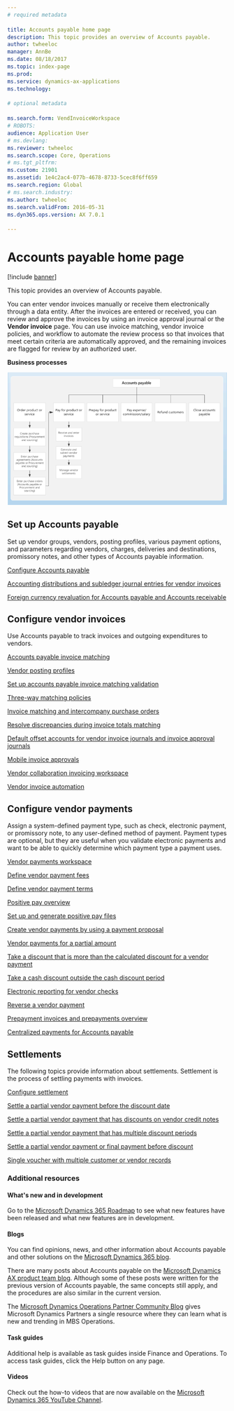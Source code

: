 ```yaml
---
# required metadata

title: Accounts payable home page
description: This topic provides an overview of Accounts payable.
author: twheeloc
manager: AnnBe
ms.date: 08/18/2017
ms.topic: index-page
ms.prod: 
ms.service: dynamics-ax-applications
ms.technology: 

# optional metadata

ms.search.form: VendInvoiceWorkspace 
# ROBOTS: 
audience: Application User
# ms.devlang: 
ms.reviewer: twheeloc
ms.search.scope: Core, Operations
# ms.tgt_pltfrm: 
ms.custom: 21901
ms.assetid: 1e4c2ac4-077b-4678-8733-5cec8f6ff659
ms.search.region: Global
# ms.search.industry: 
ms.author: twheeloc
ms.search.validFrom: 2016-05-31
ms.dyn365.ops.version: AX 7.0.1

---
```


# Accounts payable home page

[!include [banner](../includes/banner.md)]

This topic provides an overview of Accounts payable. 

You can enter vendor invoices manually or receive them electronically through a data entity. After the invoices are entered or received, you can review and approve the invoices by using an invoice approval journal or the **Vendor invoice** page. You can use invoice matching, vendor invoice policies, and workflow to automate the review process so that invoices that meet certain criteria are automatically approved, and the remaining invoices are flagged for review by an authorized user.

**Business processes**

[![Business process](./media/AP-process.PNG)](./media/AP-process.PNG)

## Set up Accounts payable

Set up vendor groups, vendors, posting profiles, various payment options, and parameters regarding vendors, charges, 
deliveries and destinations, promissory notes, and other types of Accounts payable information. 

[Configure Accounts payable](accounts-payable-overview.md)

[Accounting distributions and subledger journal entries for vendor invoices](accounting-distributions-subledger-journal-entries-vendor-invoices.md) 

[Foreign currency revaluation for Accounts payable and Accounts receivable](../cash-bank-management/foreign-currency-revaluation-accounts-payable-accounts-receivable.md)

## Configure vendor invoices

Use Accounts payable to track invoices and outgoing expenditures to vendors.

[Accounts payable invoice matching](accounts-payable-invoice-matching.md)

[Vendor posting profiles](vendor-posting-profiles.md)

[Set up accounts payable invoice matching validation](tasks/set-up-accounts-payable-invoice-matching-validation.md)

[Three-way matching policies](three-way-matching-policies.md)

[Invoice matching and intercompany purchase orders](invoice-matching-intercompany-purchase-orders.md)

[Resolve discrepancies during invoice totals matching](resolve-invoice-totals-invoice-matching-discrepancies.md)

[Default offset accounts for vendor invoice journals and invoice approval journals](default-offset-accounts-vendor-invoice-journals.md)

[Mobile invoice approvals](mobile-invoice-approvals.md)

[Vendor collaboration invoicing workspace](vendor-portal-invoicing-workspace.md)

[Vendor invoice automation](vendor-invoice-automation.md)

## Configure vendor payments 

Assign a system-defined payment type, such as check, electronic payment, or promissory note, to any user-defined method of payment. 
Payment types are optional, but they are useful when you validate electronic payments and want to be able to quickly determine which payment type a payment uses. 

[Vendor payments workspace](vendor-payments-workspace.md)

[Define vendor payment fees](tasks/define-vendor-payment-fees.md)

[Define vendor payment terms](tasks/define-vendor-payment-terms.md)

[Positive pay overview](positive-pay-overview.md)

[Set up and generate positive pay files](set-up-generate-positive-pay-files.md)

[Create vendor payments by using a payment proposal](create-vendor-payments-payment-proposal.md)

[Vendor payments for a partial amount](vendor-payments-partial-amount.md)

[Take a discount that is more than the calculated discount for a vendor payment](take-discount-more-calculated-discount-vendor-payment.md)

[Take a cash discount outside the cash discount period](take-cash-discount-outside-cash-discount-timeframe.md)

[Electronic reporting for vendor checks](electronic-reporting-sample-vendor-checks.md)

[Reverse a vendor payment](reverse-vendor-payment.md)

[Prepayment invoices and prepayments overview](prepayments-invoices-vs-prepayments.md)

[Centralized payments for Accounts payable](centralized-payments-accounts-payable.md)

## Settlements

The following topics provide information about settlements. Settlement is the process of settling payments with invoices. 

[Configure settlement](../cash-bank-management/configure-settlement.md)

[Settle a partial vendor payment before the discount date](settle-partial-vendor-payment-before-discount-or-final-payment-after.md)

[Settle a partial vendor payment that has discounts on vendor credit notes](settle-partial-vendor-payment-discounts-vendor-credit-notes.md)

[Settle a partial vendor payment that has multiple discount periods](settle-partial-vendor-payment-multiple-discount-periods.md)

[Settle a partial vendor payment or final payment before discount](settle-partial-vendor-payment-or-final-payment-before-discount.md)

[Single voucher with multiple customer or vendor records](single-voucher-multiple-customer-vendor-records.md)



### Additional resources

#### What's new and in development

Go to the [Microsoft Dynamics 365 Roadmap](https://roadmap.dynamics.com/) to see what new features have been released and what new features are in development. 

#### Blogs

You can find opinions, news, and other information about Accounts payable and other solutions on the [Microsoft Dynamics 365 blog](https://community.dynamics.com/b/msftdynamicsblog?c=Enterprise).

There are many posts about Accounts payable on the [Microsoft Dynamics AX product team blog](https://blogs.msdn.microsoft.com/dax/). Although some of these posts were written for the previous version of Accounts payable, the same concepts still apply, and the procedures are also similar in the current version.

The [Microsoft Dynamics Operations Partner Community Blog](https://community.dynamics.com/partner/b/operationspartnercommunityblog) gives Microsoft Dynamics Partners a single resource where they can learn what is new and trending in MBS Operations.

#### Task guides
Additional help is available as task guides inside Finance and Operations. To access task guides, click the Help button on any page.

#### Videos

Check out the how-to videos that are now available on the [Microsoft Dynamics 365 YouTube Channel](https://www.youtube.com/channel/UCJGCg4rB3QSs8y_1FquelBQ).




